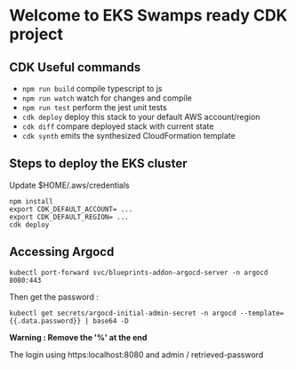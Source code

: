 # Welcome to EKS Swamps ready CDK  project

## CDK Useful commands

* `npm run build`   compile typescript to js
* `npm run watch`   watch for changes and compile
* `npm run test`    perform the jest unit tests
* `cdk deploy`      deploy this stack to your default AWS account/region
* `cdk diff`        compare deployed stack with current state
* `cdk synth`       emits the synthesized CloudFormation template

## Steps to deploy the EKS cluster

Update $HOME/.aws/credentials
```
npm install
export CDK_DEFAULT_ACCOUNT= ...
export CDK_DEFAULT_REGION= ...
cdk deploy 
```

## Accessing Argocd

```
kubectl port-forward svc/blueprints-addon-argocd-server -n argocd 8080:443
```

Then get the password :

```
kubectl get secrets/argocd-initial-admin-secret -n argocd --template={{.data.password}} | base64 -D
```
<b> Warning : Remove the '%' at the end </b>


The login using https:localhost:8080 and admin / retrieved-password